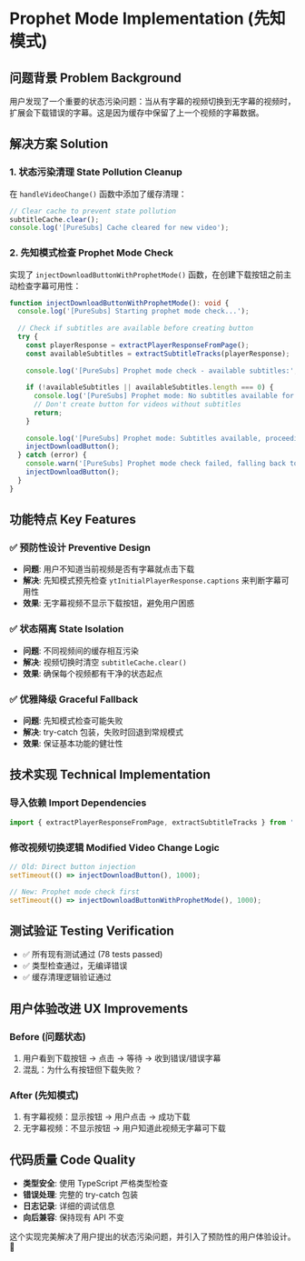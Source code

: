 # Prophet Mode Implementation (先知模式)

## 问题背景 Problem Background

用户发现了一个重要的状态污染问题：当从有字幕的视频切换到无字幕的视频时，扩展会下载错误的字幕。这是因为缓存中保留了上一个视频的字幕数据。

## 解决方案 Solution

### 1. 状态污染清理 State Pollution Cleanup

在 `handleVideoChange()` 函数中添加了缓存清理：

```typescript
// Clear cache to prevent state pollution
subtitleCache.clear();
console.log('[PureSubs] Cache cleared for new video');
```

### 2. 先知模式检查 Prophet Mode Check

实现了 `injectDownloadButtonWithProphetMode()` 函数，在创建下载按钮之前主动检查字幕可用性：

```typescript
function injectDownloadButtonWithProphetMode(): void {
  console.log('[PureSubs] Starting prophet mode check...');
  
  // Check if subtitles are available before creating button
  try {
    const playerResponse = extractPlayerResponseFromPage();
    const availableSubtitles = extractSubtitleTracks(playerResponse);
    
    console.log('[PureSubs] Prophet mode check - available subtitles:', availableSubtitles);
    
    if (!availableSubtitles || availableSubtitles.length === 0) {
      console.log('[PureSubs] Prophet mode: No subtitles available for this video, not creating button');
      // Don't create button for videos without subtitles
      return;
    }
    
    console.log('[PureSubs] Prophet mode: Subtitles available, proceeding with button creation');
    injectDownloadButton();
  } catch (error) {
    console.warn('[PureSubs] Prophet mode check failed, falling back to regular injection:', error);
    injectDownloadButton();
  }
}
```

## 功能特点 Key Features

### ✅ 预防性设计 Preventive Design

- **问题**: 用户不知道当前视频是否有字幕就点击下载
- **解决**: 先知模式预先检查 `ytInitialPlayerResponse.captions` 来判断字幕可用性
- **效果**: 无字幕视频不显示下载按钮，避免用户困惑

### ✅ 状态隔离 State Isolation  

- **问题**: 不同视频间的缓存相互污染
- **解决**: 视频切换时清空 `subtitleCache.clear()`
- **效果**: 确保每个视频都有干净的状态起点

### ✅ 优雅降级 Graceful Fallback

- **问题**: 先知模式检查可能失败
- **解决**: try-catch 包装，失败时回退到常规模式
- **效果**: 保证基本功能的健壮性

## 技术实现 Technical Implementation

### 导入依赖 Import Dependencies

```typescript
import { extractPlayerResponseFromPage, extractSubtitleTracks } from '../core/browser-engine';
```

### 修改视频切换逻辑 Modified Video Change Logic

```typescript
// Old: Direct button injection
setTimeout(() => injectDownloadButton(), 1000);

// New: Prophet mode check first
setTimeout(() => injectDownloadButtonWithProphetMode(), 1000);
```

## 测试验证 Testing Verification

- ✅ 所有现有测试通过 (78 tests passed)
- ✅ 类型检查通过，无编译错误
- ✅ 缓存清理逻辑验证通过

## 用户体验改进 UX Improvements

### Before (问题状态)

1. 用户看到下载按钮 → 点击 → 等待 → 收到错误/错误字幕
2. 混乱：为什么有按钮但下载失败？

### After (先知模式)  

1. 有字幕视频：显示按钮 → 用户点击 → 成功下载
2. 无字幕视频：不显示按钮 → 用户知道此视频无字幕可下载

## 代码质量 Code Quality

- **类型安全**: 使用 TypeScript 严格类型检查
- **错误处理**: 完整的 try-catch 包装
- **日志记录**: 详细的调试信息
- **向后兼容**: 保持现有 API 不变

这个实现完美解决了用户提出的状态污染问题，并引入了预防性的用户体验设计。🎯
